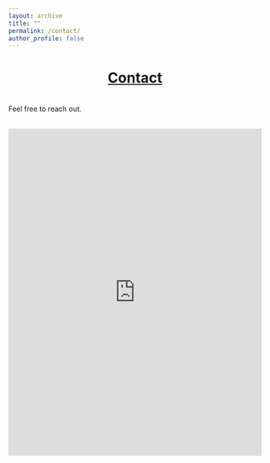 ```yaml
---
layout: archive
title: ""
permalink: /contact/
author_profile: false
--- 
```


# [<center>Contact</center>](#top)

<div style="width:100%; max-width:800px; margin:auto"> 

<br>Feel free to reach out.<br><br>

<center><iframe src="https://docs.google.com/forms/d/e/1FAIpQLSehqFy4fwiFR_qLMVIX3yDuMUIObToeT-PZMSHIBPn6zQmvtg/viewform?embedded=true" width="100%" height="650" frameborder="0" marginheight="0" marginwidth="0">Loading...</iframe></center>

</div>
